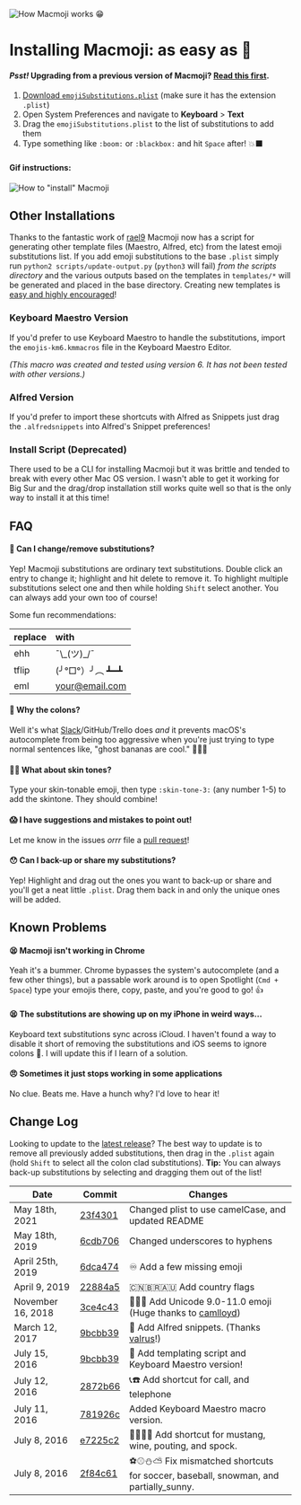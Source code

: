 ![How Macmoji works 😁](https://github.com/warpling/Macmoji/blob/master/gifs/what%20is%20it.gif?raw=true)

# Installing Macmoji: as easy as 🔢

#### _Psst!_ Upgrading from a previous version of Macmoji? [Read this first](#change-log).

1. [Download `emojiSubstitutions.plist`](https://raw.githubusercontent.com/warpling/Macmoji/master/emojiSubstitutions.plist) (make sure it has the extension `.plist`)
2. Open System Preferences and navigate to **Keyboard** > **Text**
3. Drag the `emojiSubstitutions.plist` to the list of substitutions to add them
4. Type something like `:boom:` or `:blackbox:` and hit `Space` after! 💥⬛️

#### Gif instructions:
![How to "install" Macmoji](https://github.com/warpling/Macmoji/blob/master/gifs/how%20to%20install.gif?raw=true)

## Other Installations
Thanks to the fantastic work of [rael9](https://github.com/rael9) Macmoji now has a script for generating other template files (Maestro, Alfred, etc) from the latest emoji substitutions list. If you add emoji substitutions to the base `.plist` simply run `python2 scripts/update-output.py` (`python3` will fail) *from the scripts directory* and the various outputs based on the templates in `templates/*` will be generated and placed in the base directory. Creating new templates is [easy and highly encouraged](https://github.com/warpling/Macmoji/pull/14#issuecomment-232850622)!

### Keyboard Maestro Version

If you'd prefer to use Keyboard Maestro to handle the substitutions, import the `emojis-km6.kmmacros` file in the Keyboard Maestro Editor.

*(This macro was created and tested using version 6. It has not been tested with other versions.)*

### Alfred Version

If you'd prefer to import these shortcuts with Alfred as Snippets just drag the `.alfredsnippets` into Alfred's Snippet preferences!

### Install Script (Deprecated)
There used to be a CLI for installing Macmoji but it was brittle and tended to break with every other Mac OS version. I wasn't able to get it working for Big Sur and the drag/drop installation still works quite well so that is the only way to install it at this time!

## FAQ

#### 🤔 Can I change/remove substitutions?
Yep! Macmoji substitutions are ordinary text substitutions. Double click an entry to change it; highlight and hit delete to remove it. To highlight multiple substitutions select one and then while holding `Shift` select another. You can always add your own too of course!

Some fun recommendations:

| replace  | with           |
| :------- | :------------- |
| ehh      | ¯\\\_(ツ)\_/¯   |
| tflip    | (╯°□°）╯︵ ┻━┻ |
| eml      | your@email.com |

#### 💩 Why the colons?
Well it's what [Slack](https://get.slack.help/hc/en-us/articles/202931348-Emoji-and-emoticons)/GitHub/Trello does *and* it prevents macOS's autocomplete from being too aggressive when you're just trying to type normal sentences like, "ghost bananas are cool." 👻🍌🆒

#### 🖐🏽 What about skin tones?
Type your skin-tonable emoji, then type `:skin-tone-3:` (any number 1-5) to add the skintone. They should combine!

#### 😱 I have suggestions and mistakes to point out!
Let me know in the issues *orrr* file a [pull request](https://yangsu.github.io/pull-request-tutorial/)!

#### 😯 Can I back-up or share my substitutions?
Yep! Highlight and drag out the ones you want to back-up or share and you'll get a neat little `.plist`. Drag them back in and only the unique ones will be added.


## Known Problems

#### 😫 Macmoji isn't working in Chrome
Yeah it's a bummer. Chrome bypasses the system's autocomplete (and a few other things), but a passable work around is to open Spotlight (`Cmd + Space`) type your emojis there, copy, paste, and you're good to go! 👍

#### 😫 The substitutions are showing up on my iPhone in weird ways…
Keyboard text substitutions sync across iCloud. I haven't found a way to disable it short of removing the substitutions and iOS seems to ignore colons 🤕. I will update this if I learn of a solution.

#### 😠 Sometimes it just stops working in some applications
No clue. Beats me. Have a hunch why? I'd love to hear it!

## Change Log

Looking to update to the [latest release](https://github.com/warpling/Macmoji/releases/latest)? The best way to update is to remove all previously added substitutions, then drag in the `.plist` again (hold `Shift` to select all the colon clad substitutions).
**Tip:** You can always back-up substitutions by selecting and dragging them out of the list!

|       Date       |       Commit       |       Changes       |
| ---------------- | ------------------ | ------------------- |
| May 18th, 2021 | [23f4301](https://github.com/warpling/Macmoji/commit/23f4301900f521b221dd9e633bad43d54469ce4b) | Changed plist to use camelCase, and updated README
| May 18th, 2019 | [6cdb706](https://github.com/warpling/Macmoji/commit/c53fb2d24704069bbd41bd9ab0b9814f56cdb706) | Changed underscores to hyphens
| April 25th, 2019 | [6dca474](https://github.com/warpling/Macmoji/commit/6dca4749072e954bc090c12ec8a09ac5e2e45bb7) | ♾️ Add a few missing emoji
| April 9, 2019 | [22884a5](https://github.com/warpling/Macmoji/commit/22884a557326e3491b2d285ef49c4e1a44cd3a90) |  🇨🇳🇧🇷🇦🇺 Add country flags
| November 16, 2018 | [3ce4c43](https://github.com/warpling/Macmoji/commit/3ce4c437e563b9454100712cbfd80d08930ce3d5) | 🤯🧠🦅 Add Unicode 9.0-11.0 emoji (Huge thanks to [camlloyd](https://github.com/camlloyd)) |
| March 12, 2017 | [9bcbb39](https://github.com/warpling/Macmoji/commit/4b6b55cad36cc14ad522418cad758bf6856d7cf9) | 🎩 Add Alfred snippets. (Thanks [valrus](https://github.com/valrus)!) |
| July 15, 2016 | [9bcbb39](https://github.com/warpling/Macmoji/commit/9bcbb396a2a91d026b7df15392e7ae69cc0b36d0) | 🤖 Add templating script and Keyboard Maestro version! |
| July 12, 2016 | [2872b66](https://github.com/warpling/Macmoji/pull/11/commits/2872b66354779bc446c68b71c94d67bf43b0247c) | 📞☎️ Add shortcut for call, and telephone |
| July 11, 2016 | [781926c](https://github.com/warpling/Macmoji/commit/781926c97496937346a64c68ace755b32f3059fe) | Added Keyboard Maestro macro version. |
| July 8, 2016 | [e7225c2](https://github.com/warpling/Macmoji/commit/e7225c24157385f319f99910ecf5e737016c796b) | 🐴🍷🙎🖖 Add shortcut for mustang, wine, pouting, and spock. |
| July 8, 2016 | [2f84c61](https://github.com/warpling/Macmoji/commit/2f84c6169546a22246f42a4b56eaec7d8ef979d5) | ⚽⚾️⛄⛅ Fix mismatched shortcuts for soccer, baseball, snowman, and partially_sunny. |
